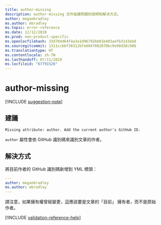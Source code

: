 ```yaml
---
title: author-missing
description: author-missing 文件組建問題的說明和解決方式。
author: meganbradley
ms.author: mbradley
ms.topic: error-reference
ms.date: 12/12/2018
ms.prod: non-product-specific
ms.openlocfilehash: 33d704d64f4a3a1d96792bb01b403aefb3143eb8
ms.sourcegitcommit: 1311ccbbf38312bfe6947082870bc9e90d38c986
ms.translationtype: HT
ms.contentlocale: zh-TW
ms.lasthandoff: 07/11/2019
ms.locfileid: "67791526"
---
```

# <a name="author-missing"></a>author-missing

[!INCLUDE [suggestion-note](includes/suggestion-note.md)]

## <a name="suggestion"></a>建議

`Missing attribute: author. Add the current author's GitHub ID.`

`author` 屬性會依 GitHub 識別碼來識別文章的作者。 

## <a name="resolution"></a>解決方式

將目前作者的 GitHub 識別碼新增到 YML 標頭：

```yml
---
author: meganbradley
ms.author: mbradley
---
```

請注意，如果擁有權曾經變更，這應該要是文章的「目前」  擁有者，而不是原始作者。

<!--make sure to add this file to your includes folder and verify the path-->
[!INCLUDE [validation-reference-help](includes/validation-reference-help.md)]
